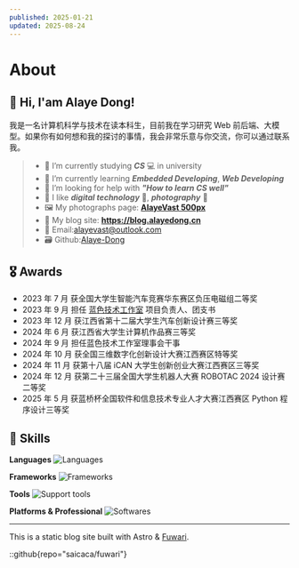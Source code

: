 ```yaml
---
published: 2025-01-21
updated: 2025-08-24
---
```


# About

## 👋 Hi, I'am Alaye Dong!

我是一名计算机科学与技术在读本科生，目前我在学习研究 Web 前后端、大模型。如果你有如何想和我的探讨的事情，我会非常乐意与你交流，你可以通过联系我。

> - 📖 I’m currently studying ***CS*** 💻 in university
> - 🌱 I’m currently learning ***Embedded Developing***, ***Web Developing***
> - 🤔 I’m looking for help with ***"How to learn CS well"***
> - 🤩 I like ***digital technology*** 📱, ***photography*** 📸
> - 🖼️ My photographs page: **[AlayeVast 500px](https://500px.com.cn/AlayeVast)**
> - 📰 My blog site: **https://blog.alayedong.cn**
> - 📧 Email:[alayevast@outlook.com](mailto:alayevast@outlook.com)
> - 🗃️ Github:[Alaye-Dong](https://github.com/Alaye-Dong)

## 🎖️ Awards

- 2023 年 7 月 获全国大学生智能汽车竞赛华东赛区负压电磁组二等奖
- 2023 年 9 月 担任 [蓝色技术工作室](https://jxut-bst.github.io) 项目负责人、团支书
- 2023 年 12 月 获江西省第十二届大学生汽车创新设计赛三等奖
- 2024 年 6 月 获江西省大学生计算机作品赛三等奖
- 2024 年 9 月 担任蓝色技术工作室理事会干事
- 2024 年 10 月 获全国三维数字化创新设计大赛江西赛区特等奖
- 2024 年 11 月 获第十八届 iCAN 大学生创新创业大赛江西赛区三等奖
- 2024 年 12 月 获第二十三届全国大学生机器人大赛 ROBOTAC 2024 设计赛二等奖
- 2025 年 5 月 获蓝桥杯全国软件和信息技术专业人才大赛江西赛区 Python 程序设计三等奖

## 💪 Skills

**Languages**
![Languages](https://go-skill-icons.vercel.app/api/icons?i=c,java,html,css,js,ts,py,dart&perline=15)

**Frameworks**
![Frameworks](https://go-skill-icons.vercel.app/api/icons?i=arduino,platformio,spring,vue,nuxt,astro,tailwindcss,flutter&perline=15)

**Tools**
![Support tools](https://go-skill-icons.vercel.app/api/icons?i=git,pnpm,vite,vitepress,pinia,anaconda,docker,nginx,mysql,redis&perline=15)

**Platforms & Professional**
![Softwares](https://go-skill-icons.vercel.app/api/icons?i=windows,androidstudio,vscode,idea,pycharm,webstorm,ps,lr,davinci,canva,github,vercel&perline=15)

---

This is a static blog site built with Astro & [Fuwari](https://github.com/saicaca/fuwari).

::github{repo="saicaca/fuwari"}